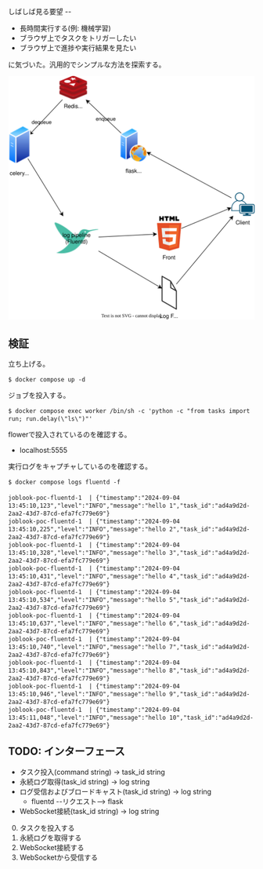 しばしば見る要望 --

- 長時間実行する(例: 機械学習)
- ブラウザ上でタスクをトリガーしたい
- ブラウザ上で進捗や実行結果を見たい

に気づいた。汎用的でシンプルな方法を探索する。

![images](./system.drawio.svg)

## 検証

立ち上げる。
```shell
$ docker compose up -d
```

ジョブを投入する。
```shell
$ docker compose exec worker /bin/sh -c 'python -c "from tasks import run; run.delay(\"ls\")"'
```

flowerで投入されているのを確認する。

- localhost:5555

実行ログをキャプチャしているのを確認する。
```shell
$ docker compose logs fluentd -f

joblook-poc-fluentd-1  | {"timestamp":"2024-09-04 13:45:10,123","level":"INFO","message":"hello 1","task_id":"ad4a9d2d-2aa2-43d7-87cd-efa7fc779e69"}
joblook-poc-fluentd-1  | {"timestamp":"2024-09-04 13:45:10,225","level":"INFO","message":"hello 2","task_id":"ad4a9d2d-2aa2-43d7-87cd-efa7fc779e69"}
joblook-poc-fluentd-1  | {"timestamp":"2024-09-04 13:45:10,328","level":"INFO","message":"hello 3","task_id":"ad4a9d2d-2aa2-43d7-87cd-efa7fc779e69"}
joblook-poc-fluentd-1  | {"timestamp":"2024-09-04 13:45:10,431","level":"INFO","message":"hello 4","task_id":"ad4a9d2d-2aa2-43d7-87cd-efa7fc779e69"}
joblook-poc-fluentd-1  | {"timestamp":"2024-09-04 13:45:10,534","level":"INFO","message":"hello 5","task_id":"ad4a9d2d-2aa2-43d7-87cd-efa7fc779e69"}
joblook-poc-fluentd-1  | {"timestamp":"2024-09-04 13:45:10,637","level":"INFO","message":"hello 6","task_id":"ad4a9d2d-2aa2-43d7-87cd-efa7fc779e69"}
joblook-poc-fluentd-1  | {"timestamp":"2024-09-04 13:45:10,740","level":"INFO","message":"hello 7","task_id":"ad4a9d2d-2aa2-43d7-87cd-efa7fc779e69"}
joblook-poc-fluentd-1  | {"timestamp":"2024-09-04 13:45:10,843","level":"INFO","message":"hello 8","task_id":"ad4a9d2d-2aa2-43d7-87cd-efa7fc779e69"}
joblook-poc-fluentd-1  | {"timestamp":"2024-09-04 13:45:10,946","level":"INFO","message":"hello 9","task_id":"ad4a9d2d-2aa2-43d7-87cd-efa7fc779e69"}
joblook-poc-fluentd-1  | {"timestamp":"2024-09-04 13:45:11,048","level":"INFO","message":"hello 10","task_id":"ad4a9d2d-2aa2-43d7-87cd-efa7fc779e69"}
```

## TODO: インターフェース

- タスク投入(command string) -> task_id string
- 永続ログ取得(task_id string) -> log string
- ログ受信およびブロードキャスト(task_id string) -> log string
  - fluentd --リクエスト--> flask
- WebSocket接続(task_id string) -> log string

0. タスクを投入する
0. 永続ログを取得する
0. WebSocket接続する
0. WebSocketから受信する
